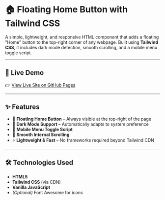 # 🏠 Floating Home Button with Tailwind CSS

A simple, lightweight, and responsive HTML component that adds a floating "Home" button to the top-right corner of any webpage. Built using **Tailwind CSS**, it includes dark mode detection, smooth scrolling, and a mobile menu toggle script.

---

## 🚀 Live Demo

👉 [View Live Site on GitHub Pages](https://beatzde4.blogspot.com/p/advertise-online-for-free.html)

---

## ✨ Features

- 📌 **Floating Home Button** – Always visible at the top-right of the page
- 🌙 **Dark Mode Support** – Automatically adapts to system preference
- 📱 **Mobile Menu Toggle Script**
- 💨 **Smooth Internal Scrolling**
- ⚡ **Lightweight & Fast** – No frameworks required beyond Tailwind CDN

---

## 🛠️ Technologies Used

- **HTML5**
- **Tailwind CSS** (via CDN)
- **Vanilla JavaScript**
- *(Optional)* Font Awesome for icons

